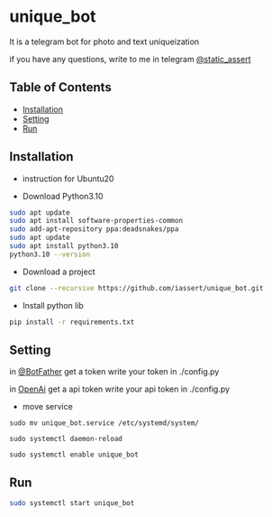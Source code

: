# unique_bot

It is a telegram bot for photo and text uniqueization

if you have any questions, write to me in telegram
[@static_assert](https://t.me/static_assert)

## Table of Contents
- [Installation](#installation)
- [Setting](#setting)
- [Run](#run)

<a name="installation"></a>
## Installation
* instruction for Ubuntu20

- Download Python3.10
```sh
sudo apt update
sudo apt install software-properties-common
sudo add-apt-repository ppa:deadsnakes/ppa
sudo apt update
sudo apt install python3.10
python3.10 --version
```

- Download a project
```sh
git clone --recursive https://github.com/iassert/unique_bot.git
```

- Install python lib
```sh
pip install -r requirements.txt
```

<a name="setting"></a>
## Setting

in [@BotFather](https://t.me/BotFather) get a token
write your token in ./config.py

in [OpenAi](https://openai.com/) get a api token
write your api token in ./config.py

- move service
```
sudo mv unique_bot.service /etc/systemd/system/

sudo systemctl daemon-reload

sudo systemctl enable unique_bot
```

<a name="run"></a>
## Run

```sh
sudo systemctl start unique_bot
```

